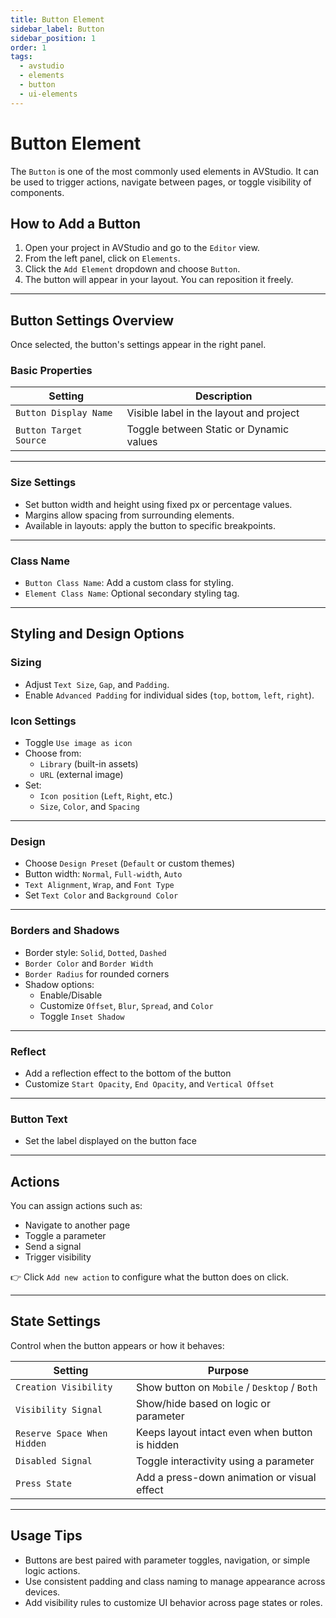 ```yaml
---
title: Button Element
sidebar_label: Button
sidebar_position: 1
order: 1
tags:
  - avstudio
  - elements
  - button
  - ui-elements
---
```


# Button Element

The `Button` is one of the most commonly used elements in AVStudio. It can be used to trigger actions, navigate between pages, or toggle visibility of components.

## How to Add a Button

1. Open your project in AVStudio and go to the `Editor` view.
2. From the left panel, click on `Elements`.
3. Click the `Add Element` dropdown and choose `Button`.
4. The button will appear in your layout. You can reposition it freely.

---

## Button Settings Overview

Once selected, the button's settings appear in the right panel.

### Basic Properties

| Setting             | Description |
|---------------------|-------------|
| `Button Display Name` | Visible label in the layout and project |
| `Button Target Source` | Toggle between Static or Dynamic values |

---

### Size Settings

- Set button width and height using fixed px or percentage values.
- Margins allow spacing from surrounding elements.
- Available in layouts: apply the button to specific breakpoints.

---

### Class Name

- `Button Class Name`: Add a custom class for styling.
- `Element Class Name`: Optional secondary styling tag.

---

## Styling and Design Options

### Sizing

- Adjust `Text Size`, `Gap`, and `Padding`.
- Enable `Advanced Padding` for individual sides (`top`, `bottom`, `left`, `right`).

### Icon Settings

- Toggle `Use image as icon`
- Choose from:
  - `Library` (built-in assets)
  - `URL` (external image)
- Set:
  - `Icon position` (`Left`, `Right`, etc.)
  - `Size`, `Color`, and `Spacing`

---

### Design

- Choose `Design Preset` (`Default` or custom themes)
- Button width: `Normal`, `Full-width`, `Auto`
- `Text Alignment`, `Wrap`, and `Font Type`
- Set `Text Color` and `Background Color`

---

### Borders and Shadows

- Border style: `Solid`, `Dotted`, `Dashed`
- `Border Color` and `Border Width`
- `Border Radius` for rounded corners
- Shadow options:
  - Enable/Disable
  - Customize `Offset`, `Blur`, `Spread`, and `Color`
  - Toggle `Inset Shadow`

---

### Reflect

- Add a reflection effect to the bottom of the button
- Customize `Start Opacity`, `End Opacity`, and `Vertical Offset`

---

### Button Text

- Set the label displayed on the button face

---

## Actions

You can assign actions such as:

- Navigate to another page
- Toggle a parameter
- Send a signal
- Trigger visibility

👉 Click `Add new action` to configure what the button does on click.

---

## State Settings

Control when the button appears or how it behaves:

| Setting                       | Purpose                                                  |
|-------------------------------|----------------------------------------------------------|
| `Creation Visibility`         | Show button on `Mobile` / `Desktop` / `Both`             |
| `Visibility Signal`           | Show/hide based on logic or parameter                    |
| `Reserve Space When Hidden`   | Keeps layout intact even when button is hidden           |
| `Disabled Signal`             | Toggle interactivity using a parameter                  |
| `Press State`                 | Add a press-down animation or visual effect              |

---

## Usage Tips

- Buttons are best paired with parameter toggles, navigation, or simple logic actions.
- Use consistent padding and class naming to manage appearance across devices.
- Add visibility rules to customize UI behavior across page states or roles.

